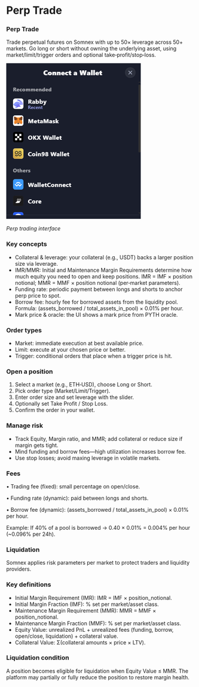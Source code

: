 # Perp Trade

### Perp Trade

Trade perpetual futures on Somnex with up to 50× leverage across 50+ markets. Go long or short without owning the underlying asset, using market/limit/trigger orders and optional take‑profit/stop‑loss.

![](../.gitbook/assets/0.png)

_Perp trading interface_

### Key concepts

* Collateral & leverage: your collateral (e.g., USDT) backs a larger position size via leverage.
* IMR/MMR: Initial and Maintenance Margin Requirements determine how much equity you need to open and keep positions. IMR = IMF × position notional; MMR = MMF × position notional (per‑market parameters).
* Funding rate: periodic payment between longs and shorts to anchor perp price to spot.
* Borrow fee: hourly fee for borrowed assets from the liquidity pool. Formula: (assets\_borrowed / total\_assets\_in\_pool) × 0.01% per hour.
* Mark price & oracle: the UI shows a mark price from PYTH oracle.

### Order types

* Market: immediate execution at best available price.
* Limit: execute at your chosen price or better.
* Trigger: conditional orders that place when a trigger price is hit.

### Open a position

1. Select a market (e.g., ETH‑USD), choose Long or Short.
2. Pick order type (Market/Limit/Trigger).
3. Enter order size and set leverage with the slider.
4. Optionally set Take Profit / Stop Loss.
5. Confirm the order in your wallet.

### Manage risk

* Track Equity, Margin ratio, and MMR; add collateral or reduce size if margin gets tight.
* Mind funding and borrow fees—high utilization increases borrow fee.
* Use stop losses; avoid maxing leverage in volatile markets.

### Fees

• Trading fee (fixed): small percentage on open/close.

• Funding rate (dynamic): paid between longs and shorts.

• Borrow fee (dynamic): (assets\_borrowed / total\_assets\_in\_pool) × 0.01% per hour.

Example: If 40% of a pool is borrowed → 0.40 × 0.01% = 0.004% per hour (\~0.096% per 24h).

### Liquidation

Somnex applies risk parameters per market to protect traders and liquidity providers.

### Key definitions

* Initial Margin Requirement (IMR): IMR = IMF × position\_notional.
* Initial Margin Fraction (IMF): % set per market/asset class.
* Maintenance Margin Requirement (MMR): MMR = MMF × position\_notional.
* Maintenance Margin Fraction (MMF): % set per market/asset class.
* Equity Value: unrealized PnL + unrealized fees (funding, borrow, open/close, liquidation) + collateral value.
* Collateral Value: Σ(collateral amounts × price × LTV).

### Liquidation condition

A position becomes eligible for liquidation when Equity Value ≤ MMR. The platform may partially or fully reduce the position to restore margin health.
